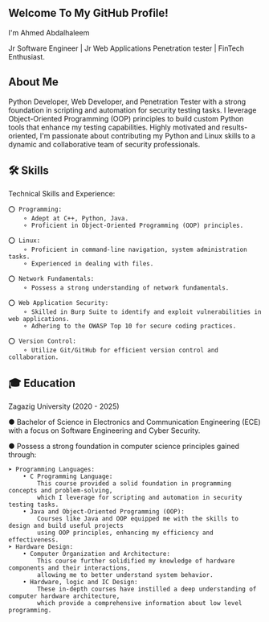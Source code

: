 ##  Welcome To My GitHub Profile!
I'm Ahmed Abdalhaleem

Jr Software Engineer | Jr Web Applications Penetration tester | FinTech Enthusiast.

##  About Me
Python Developer, Web Developer, and Penetration Tester with a strong foundation in scripting and automation for security testing tasks.
I leverage Object-Oriented Programming (OOP) principles to build custom Python tools that enhance my testing capabilities.
Highly motivated and results-oriented, I'm passionate about contributing my Python and Linux skills to a dynamic and collaborative team of security professionals.

## 🛠 Skills
Technical Skills and Experience:

    ⭕ Programming:
        ⚬ Adept at C++, Python, Java.
        ⚬ Proficient in Object-Oriented Programming (OOP) principles.
        
    ⭕ Linux:
        ⚬ Proficient in command-line navigation, system administration tasks.
        ⚬ Experienced in dealing with files.

    ⭕ Network Fundamentals:
        ⚬ Possess a strong understanding of network fundamentals.
    
    ⭕ Web Application Security:
        ⚬ Skilled in Burp Suite to identify and exploit vulnerabilities in web applications.
        ⚬ Adhering to the OWASP Top 10 for secure coding practices.

    ⭕ Version Control:
        ⚬ Utilize Git/GitHub for efficient version control and collaboration.
        
## 🎓 Education
Zagazig University (2020 - 2025)

● Bachelor of Science in Electronics and Communication Engineering (ECE) with a focus on Software Engineering and Cyber Security.

● Possess a strong foundation in computer science principles gained through:

    ➤ Programming Languages:
        • C Programming Language:
            This course provided a solid foundation in programming concepts and problem-solving,
            which I leverage for scripting and automation in security testing tasks.
        • Java and Object-Oriented Programming (OOP):
            Courses like Java and OOP equipped me with the skills to design and build useful projects
            using OOP principles, enhancing my efficiency and effectiveness.
    ➤ Hardware Design:
        • Computer Organization and Architecture:
            This course further solidified my knowledge of hardware components and their interactions,
            allowing me to better understand system behavior.
        • Hardware, logic and IC Design:
            These in-depth courses have instilled a deep understanding of computer hardware architecture,
            which provide a comprehensive information about low level programming.
